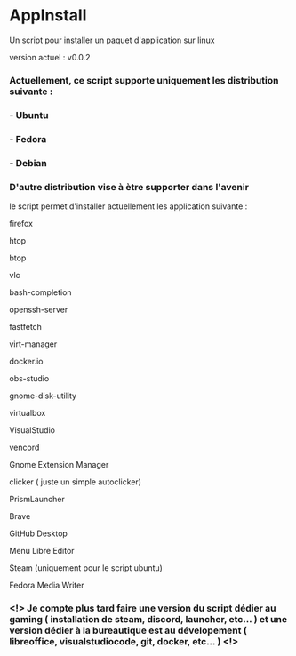 # AppInstall
Un script pour installer un paquet d'application sur linux

version actuel : v0.0.2

### Actuellement, ce script supporte uniquement les distribution suivante :
### - Ubuntu
### - Fedora
### - Debian
### D'autre distribution vise à ètre supporter dans l'avenir

le script permet d'installer actuellement les application suivante :

firefox

htop 

btop

vlc 

bash-completion  

openssh-server  

fastfetch  

virt-manager  

docker.io  

obs-studio  

gnome-disk-utility 

virtualbox

VisualStudio

vencord

Gnome Extension Manager

clicker ( juste un simple autoclicker)

PrismLauncher

Brave

GitHub Desktop

Menu Libre Editor

Steam (uniquement pour le script ubuntu)

Fedora Media Writer

### <!> Je compte plus tard faire une version du script dédier au gaming ( installation de steam, discord, launcher, etc... ) et une version dédier à la bureautique est au dévelopement ( libreoffice, visualstudiocode, git, docker, etc... ) <!>
